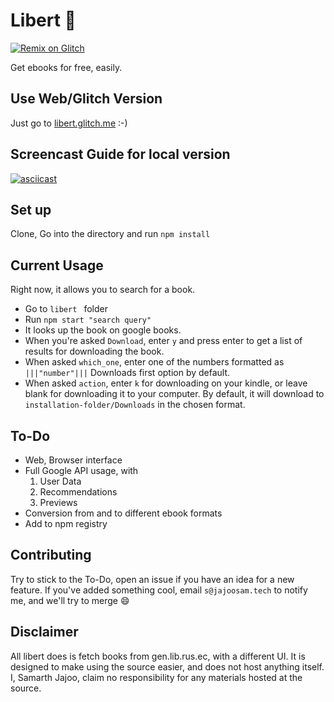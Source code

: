 # Libert 📖
[![Remix on Glitch](https://cdn.glitch.com/2703baf2-b643-4da7-ab91-7ee2a2d00b5b%2Fremix-button.svg)](https://glitch.com/edit/#!/remix/libert)

Get ebooks for free, easily.

## Use Web/Glitch Version
Just go to [libert.glitch.me](https://libert.glitch.me/) :-)

## Screencast Guide for local version
[![asciicast](https://asciinema.org/a/127400.png)](https://asciinema.org/a/127400)

## Set up
Clone, Go into the directory and run `npm install`

## Current Usage
Right now, it allows you to search for a book.

- Go to `libert ` folder
- Run `npm start "search query"`
- It looks up the book on google books.
- When you're asked `Download`, enter `y` and press enter to get a list of results for downloading the book.
- When asked `which_one`, enter one of the numbers formatted as `|||"number"|||` Downloads first option by default.
- When asked `action`, enter `k` for downloading on your kindle, or leave blank for downloading it to your computer.  By default, it will download to `installation-folder/Downloads` in the chosen format.

## To-Do
- Web, Browser interface
- Full Google API usage, with
  1. User Data
  2. Recommendations
  3. Previews
- Conversion from and to different ebook formats
- Add to npm registry



## Contributing

Try to stick to the To-Do, open an issue if you have an idea for a new feature. If you've added something cool, email `s@jajoosam.tech` to notify me, and we'll try to merge :smile:



## Disclaimer

All libert does is fetch books from gen.lib.rus.ec, with a different UI. It is designed to make using the source easier, and does not host anything itself. I, Samarth Jajoo, claim no responsibility for any materials hosted at the source.
